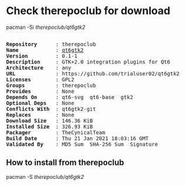 # Check therepoclub for download

pacman -Si *therepoclub/qt6gtk2*

<div class="highlight"><pre class="highlight"><text>
<b>Repository</b>      : therepoclub
<b>Name</b>            : <a href="../../x86_64/qt6gtk2-0.1-1-any.pkg.tar.zst">qt6gtk2</a>
<b>Version</b>         : 0.1-1
<b>Description</b>     : GTK+2.0 integration plugins for Qt6
<b>Architecture</b>    : any
<b>URL</b>             : https://github.com/trialuser02/qt6gtk2
<b>Licenses</b>        : GPL2
<b>Groups</b>          : therepoclub
<b>Provides</b>        : None
<b>Depends On</b>      : qt6-svg  qt6-base  gtk2
<b>Optional Deps</b>   : None
<b>Conflicts With</b>  : qt6gtk2-git
<b>Replaces</b>        : None
<b>Download Size</b>   : 146.36 KiB
<b>Installed Size</b>  : 326.93 KiB
<b>Packager</b>        : TheCynicalTeam <wayne6324@gmail.com>
<b>Build Date</b>      : Thu 21 Jan 2021 18:03:16 GMT
<b>Validated By</b>    : MD5 Sum  SHA-256 Sum  Signature
</text></pre></div>

## How to install from therepoclub

pacman -S *therepoclub/qt6gtk2*
